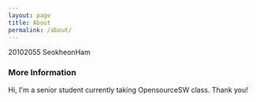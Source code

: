```yaml
---
layout: page
title: About
permalink: /about/
---
```


20102055 SeokheonHam 

### More Information

Hi, I'm a senior student currently taking OpensourceSW class. Thank you!

